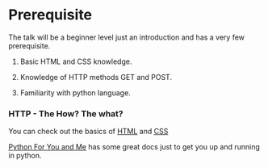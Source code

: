 # Prerequisite

The talk will be a beginner level just an introduction and has a very few prerequisite.

1. Basic HTML and CSS knowledge.

2. Knowledge of HTTP methods GET and POST.

3. Familiarity with python language.


### HTTP - The How? The what? 









You can check out the basics of [HTML](https://developer.mozilla.org/en-US/docs/Web/HTML) and [CSS](https://developer.mozilla.org/en-US/docs/Web/CSS)

[Python For You and Me](http://pymbook.readthedocs.io/en/latest/) has some great docs just to get you up and running in python.


